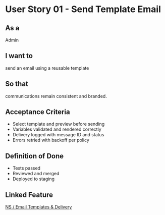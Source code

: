 # User Story 01 - Send Template Email

## As a
Admin

## I want to
send an email using a reusable template

## So that
communications remain consistent and branded.

## Acceptance Criteria
- Select template and preview before sending
- Variables validated and rendered correctly
- Delivery logged with message ID and status
- Errors retried with backoff per policy

## Definition of Done
- Tests passed
- Reviewed and merged
- Deployed to staging

## Linked Feature
[NS / Email Templates & Delivery](../feature-spec.md)

